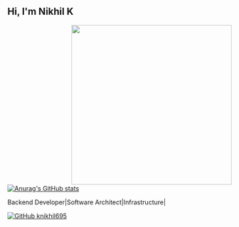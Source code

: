 <h2> Hi, I'm Nikhil K </h2>

<img align='right' src="https://github-readme-stats.vercel.app/api?username=knikhil42&count_private=true&show_icons=true&theme=cobalt" width="360">

[![Anurag's GitHub stats](https://github-readme-stats.vercel.app/api?username=knikhil42)](https://github.com/knikhil42/github-readme-stats)

<p>
  
Backend Developer|Software Architect|Infrastructure|

</p>


[![GitHub knikhil695](https://img.shields.io/github/followers/knikhil42?label=follow%20github&style=flat-square)](https://github.com/knikhil42)

<br>
